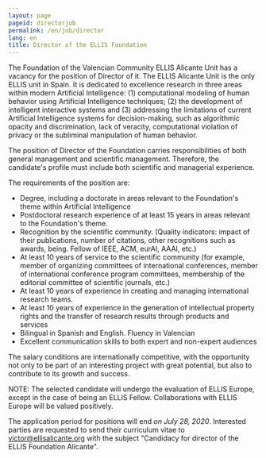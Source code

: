 ```yaml
---
layout: page
pageid: directorjob
permalink: /en/job/director
lang: en
title: Director of the ELLIS Foundation
---
```


The Foundation of the Valencian Community ELLIS Alicante Unit has a vacancy for the position of Director of it. 
The ELLIS Alicante Unit is the only ELLIS unit in Spain. It is dedicated to excellence research in three areas within modern Artificial Intelligence: 
(1) computational modeling of human behavior using Artificial Intelligence techniques; (2) the development of intelligent interactive systems 
and (3) addressing the limitations of current Artificial Intelligence systems for decision-making, such as algorithmic opacity and discrimination, 
lack of veracity, computational violation of privacy or the subliminal manipulation of human behavior.

The position of Director of the Foundation carries responsibilities of both general management and scientific management. 
Therefore, the candidate's profile must include both scientific and managerial experience.

The requirements of the position are:

* Degree, including a doctorate in areas relevant to the Foundation's theme within Artificial Intelligence
* Postdoctoral research experience of at least 15 years in areas relevant to the Foundation's theme.
* Recognition by the scientific community. (Quality indicators: impact of their publications, number of citations, other recognitions such as awards, being. Fellow of IEEE, ACM, eurAI, AAAI, etc.)
* At least 10 years of service to the scientific community (for example, member of organizing committees of international conferences, member of international conference program committees, membership of the editorial committee of scientific journals, etc.)
* At least 10 years of experience in creating and managing international research teams.
* At least 10 years of experience in the generation of intellectual property rights and the transfer of research results through products and services
* Bilingual in Spanish and English. Fluency in Valencian
* Excellent communication skills to both expert and non-expert audiences

The salary conditions are internationally competitive, with the opportunity not only to be part of an interesting project with 
great potential, but also to contribute to its growth and success.

NOTE: The selected candidate will undergo the evaluation of ELLIS Europe, except in the case of being an ELLIS Fellow. Collaborations 
with ELLIS Europe will be valued positively.

The application period for positions will end *on July 28, 2020*. Interested parties are requested to send their curriculum vitae 
to victor@ellisalicante.org with the subject "Candidacy for director of the ELLIS Foundation Alicante".